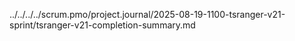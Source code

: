 ../../../../scrum.pmo/project.journal/2025-08-19-1100-tsranger-v21-sprint/tsranger-v21-completion-summary.md